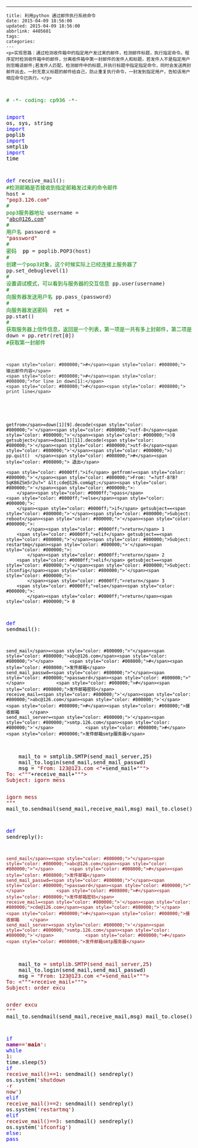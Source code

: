 ---
    title: 利用python 通过邮件执行系统命令
    date: 2015-04-09 18:56:00
    updated: 2015-04-09 18:56:00
    abbrlink: 4405601
    tags:
    categories:
    ---
    <p>实现思路：通过检测收件箱中的指定用户发过来的邮件，检测邮件标题，执行指定命令。程序定时检测收件箱中的邮件，分离收件箱中第一封邮件的发件人和标题，若发件人不是指定用户则忽略该邮件;若发件人匹配，检测邮件中的标题,并执行标题中指定指定命令，同时会发送两封邮件出去，一封无意义标题的邮件给自己，防止重复执行命令，一封发到指定用户，告知该用户相应命令已执行。</p>
<p>&nbsp;</p>
<div class="cnblogs_code">
<pre><span style="color: #008000;">#</span><span style="color: #008000;"> -*- coding: cp936 -*-</span>

<span style="color: #0000ff;">import</span><span style="color: #000000;"> os, sys, string
</span><span style="color: #0000ff;">import</span><span style="color: #000000;"> poplib
</span><span style="color: #0000ff;">import</span><span style="color: #000000;"> smtplib
</span><span style="color: #0000ff;">import</span><span style="color: #000000;"> time

</span><span style="color: #0000ff;">def</span> receive_mail():                 <span style="color: #008000;">#</span><span style="color: #008000;">检测邮箱是否接收到指定邮箱发过来的命令邮件</span>
    host = <span style="color: #800000;">"</span><span style="color: #800000;">pop3.126.com</span><span style="color: #800000;">"</span>            <span style="color: #008000;">#</span><span style="color: #008000;"> pop3服务器地址</span>
    username = <span style="color: #800000;">"</span><span style="color: #800000;">abc@126.com</span><span style="color: #800000;">"</span>         <span style="color: #008000;">#</span><span style="color: #008000;"> 用户名</span>
    password = <span style="color: #800000;">"</span><span style="color: #800000;">password</span><span style="color: #800000;">"</span>            <span style="color: #008000;">#</span><span style="color: #008000;"> 密码</span>
<span style="color: #000000;">
    pp </span>= poplib.POP3(host)         <span style="color: #008000;">#</span><span style="color: #008000;"> 创建一个pop3对象，这个时候实际上已经连接上服务器了</span>
    pp.set_debuglevel(1)            <span style="color: #008000;">#</span><span style="color: #008000;"> 设置调试模式，可以看到与服务器的交互信息</span>
    pp.user(username)               <span style="color: #008000;">#</span><span style="color: #008000;"> 向服务器发送用户名</span>
    pp.pass_(password)              <span style="color: #008000;">#</span><span style="color: #008000;"> 向服务器发送密码</span>
<span style="color: #000000;">
    ret </span>= pp.stat()               <span style="color: #008000;">#</span><span style="color: #008000;"> 获取服务器上信件信息，返回是一个列表，第一项是一共有多上封邮件，第二项是共有多少字节</span>
    down = pp.retr(ret[0])        <span style="color: #008000;">#</span><span style="color: #008000;">获取第一封邮件</span>

    <span style="color: #008000;">#</span><span style="color: #008000;"> 输出邮件内容</span>
    <span style="color: #008000;">#</span><span style="color: #008000;">for line in down[1]:</span>
    <span style="color: #008000;">#</span><span style="color: #008000;">   print line</span>
<span style="color: #000000;">

    getfrom</span>=down[1][9].decode(<span style="color: #800000;">'</span><span style="color: #800000;">utf-8</span><span style="color: #800000;">'</span><span style="color: #000000;">)0
    getsubject</span>=down[1][11].decode(<span style="color: #800000;">'</span><span style="color: #800000;">utf-8</span><span style="color: #800000;">'</span><span style="color: #000000;">)
    pp.quit()  </span><span style="color: #008000;">#</span><span style="color: #008000;"> 退出</span>
  
    <span style="color: #0000ff;">if</span> getfrom!=<span style="color: #800000;">'</span><span style="color: #800000;">From: "=?utf-8?B?5qKB6ZSm5r2u?=" &lt;cde@126.com&gt;</span><span style="color: #800000;">'</span><span style="color: #000000;">:
        </span><span style="color: #0000ff;">pass</span>
    <span style="color: #0000ff;">else</span><span style="color: #000000;">:
        </span><span style="color: #0000ff;">if</span> getsubject==<span style="color: #800000;">'</span><span style="color: #800000;">Subject: reboot</span><span style="color: #800000;">'</span><span style="color: #000000;">:
            </span><span style="color: #0000ff;">return</span> 1
        <span style="color: #0000ff;">elif</span> getsubject==<span style="color: #800000;">'</span><span style="color: #800000;">Subject: restartmq</span><span style="color: #800000;">'</span><span style="color: #000000;">:
            </span><span style="color: #0000ff;">return</span> 2
        <span style="color: #0000ff;">elif</span> getsubject==<span style="color: #800000;">'</span><span style="color: #800000;">Subject: ifconfig</span><span style="color: #800000;">'</span><span style="color: #000000;">:
            </span><span style="color: #0000ff;">return</span> 3
        <span style="color: #0000ff;">else</span><span style="color: #000000;">:
            </span><span style="color: #0000ff;">return</span><span style="color: #000000;"> 0


</span><span style="color: #0000ff;">def</span><span style="color: #000000;"> sendmail():

    send_mail</span>=<span style="color: #800000;">"</span><span style="color: #800000;">abc@126.com</span><span style="color: #800000;">"</span>      <span style="color: #008000;">#</span><span style="color: #008000;">发件邮箱</span>
    send_mail_passwd=<span style="color: #800000;">"</span><span style="color: #800000;">password</span><span style="color: #800000;">"</span>            <span style="color: #008000;">#</span><span style="color: #008000;">发件邮箱密码</span>
    receive_mail=<span style="color: #800000;">'</span><span style="color: #800000;">abc@126.com</span><span style="color: #800000;">'</span>  <span style="color: #008000;">#</span><span style="color: #008000;">接收邮箱    </span>
    send_mail_server=<span style="color: #800000;">'</span><span style="color: #800000;">smtp.126.com</span><span style="color: #800000;">'</span>            <span style="color: #008000;">#</span><span style="color: #008000;">发件邮箱smtp服务器</span>
<span style="color: #000000;">    
    mail_to </span>= smtplib.SMTP(send_mail_server,25<span style="color: #000000;">)         
    mail_to.login(send_mail,send_mail_passwd)
    msg </span>= <span style="color: #800000;">"</span><span style="color: #800000;">From: 123@123.com &lt;</span><span style="color: #800000;">"</span>+send_mail+<span style="color: #800000;">"""</span><span style="color: #800000;">&gt;
To: &lt;</span><span style="color: #800000;">"""</span>+receive_mail+<span style="color: #800000;">"""</span><span style="color: #800000;">&gt;
Subject: igorn mess

igorn mess
</span><span style="color: #800000;">"""</span><span style="color: #000000;">
    mail_to.sendmail(send_mail,receive_mail,msg)
    mail_to.close()

    
    
</span><span style="color: #0000ff;">def</span><span style="color: #000000;"> sendreply():

    send_mail</span>=<span style="color: #800000;">"</span><span style="color: #800000;">abc@126.com</span><span style="color: #800000;">"</span>      <span style="color: #008000;">#</span><span style="color: #008000;">发件邮箱</span>
    send_mail_passwd=<span style="color: #800000;">"</span><span style="color: #800000;">password</span><span style="color: #800000;">"</span>            <span style="color: #008000;">#</span><span style="color: #008000;">发件邮箱密码</span>
    receive_mail=<span style="color: #800000;">'</span><span style="color: #800000;">cde@126.com</span><span style="color: #800000;">'</span>  <span style="color: #008000;">#</span><span style="color: #008000;">接收邮箱    </span>
    send_mail_server=<span style="color: #800000;">'</span><span style="color: #800000;">smtp.126.com</span><span style="color: #800000;">'</span>            <span style="color: #008000;">#</span><span style="color: #008000;">发件邮箱smtp服务器</span>
<span style="color: #000000;">    
    mail_to </span>= smtplib.SMTP(send_mail_server,25<span style="color: #000000;">)         
    mail_to.login(send_mail,send_mail_passwd)
    msg </span>= <span style="color: #800000;">"</span><span style="color: #800000;">From: 123@123.com &lt;</span><span style="color: #800000;">"</span>+send_mail+<span style="color: #800000;">"""</span><span style="color: #800000;">&gt;
To: &lt;</span><span style="color: #800000;">"""</span>+receive_mail+<span style="color: #800000;">"""</span><span style="color: #800000;">&gt;
Subject: order excu

order excu
</span><span style="color: #800000;">"""</span><span style="color: #000000;">
    mail_to.sendmail(send_mail,receive_mail,msg)
    mail_to.close()


</span><span style="color: #0000ff;">if</span> <span style="color: #800080;">__name__</span>==<span style="color: #800000;">'</span><span style="color: #800000;">__main__</span><span style="color: #800000;">'</span><span style="color: #000000;">:
    </span><span style="color: #0000ff;">while</span> 1<span style="color: #000000;">:
        time.sleep(</span>5<span style="color: #000000;">)
        </span><span style="color: #0000ff;">if</span> receive_mail()==1<span style="color: #000000;">:
            sendmail()
            sendreply()
            os.system(</span><span style="color: #800000;">'</span><span style="color: #800000;">shutdown -r now</span><span style="color: #800000;">'</span><span style="color: #000000;">)
        </span><span style="color: #0000ff;">elif</span> receive_mail()==2<span style="color: #000000;">:
            sendmail()
            sendreply()
            os.system(</span><span style="color: #800000;">'</span><span style="color: #800000;">restartmq</span><span style="color: #800000;">'</span><span style="color: #000000;">)
        </span><span style="color: #0000ff;">elif</span> receive_mail()==3<span style="color: #000000;">:
            sendmail()
            sendreply()
            os.system(</span><span style="color: #800000;">'</span><span style="color: #800000;">ifconfig</span><span style="color: #800000;">'</span><span style="color: #000000;">)
        </span><span style="color: #0000ff;">else</span><span style="color: #000000;">:
            </span><span style="color: #0000ff;">pass</span></pre>
</div>
<p>&nbsp;</p>
    